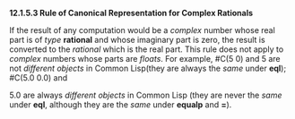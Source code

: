 **12.1.5.3 Rule of Canonical Representation for Complex Rationals** 

If the result of any computation would be a *complex* number whose real part is of *type* **rational** and whose imaginary part is zero, the result is converted to the *rational* which is the real part. This rule does not apply to *complex* numbers whose parts are *floats*. For example, #C(5 0) and 5 are not *different objects* in Common Lisp(they are always the *same* under **eql**); #C(5.0 0.0) and 

5\.0 are always *different objects* in Common Lisp (they are never the *same* under **eql**, although they are the *same* under **equalp** and **=**). 

